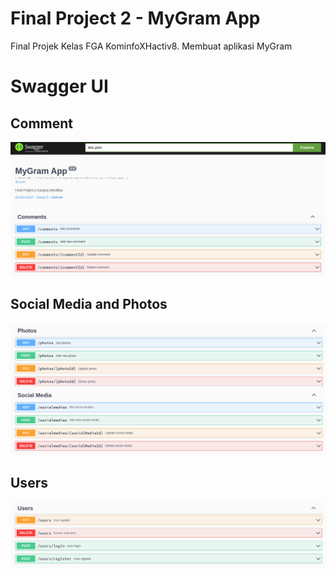 # Final Project 2 - MyGram App

Final Projek Kelas FGA KominfoXHactiv8. Membuat aplikasi MyGram

# Swagger UI

## Comment

![](assets/comments.png)

## Social Media and Photos

![](assets/photos_and_social_media.png)

## Users

![](assets/users.png)
